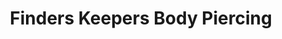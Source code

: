 ---
title: "Finders Keepers Body Piercing"
url: /norfolk/finders-keepers-body-piercing/
shop: jewelry
---